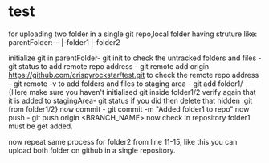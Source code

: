 # test
for uploading two folder in a single git repo,local folder having struture like:
parentFolder:--
    |-folder1
    |-folder2

initialize git in parentFolder-               git init
to check the untracked folders and files -    git status
to add remote repo address               -    git remote add origin https://github.com/crispyrockstar/test.git
to check the remote repo address         -    git remote -v
to add folders and files to staging area -    git add folder1/           {Here make sure you haven't initialised git inside folder1/2
verify again that it is added to stagingArea- git status                      if you did then delete that hidden .git from folder1/2}
now commit                                 -  git commit -m "Added folder1 to repo"
now push                                   -  git push origin <BRANCH_NAME>
now check in repository folder1 must be get added.

now repeat same process for folder2 from line 11-15, like this you can upload both folder on github in a single repository.
